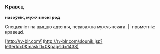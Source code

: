 ### Кравец
**назоўнік, мужчынскі род**

Спецыяліст па шыццю адзення, пераважна мужчынскага. || прыметнік: кравецкі.

<a rel="author">[http://rv-blr.com/](http://rv-blr.com/slounik.jsp?letterId=0&maskId=0&pageId=1438)</a>

